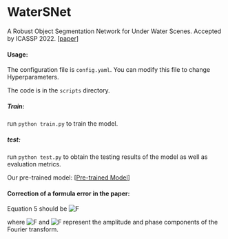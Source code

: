 # WaterSNet

A Robust Object Segmentation Network for Under Water Scenes. Accepted by ICASSP 2022. [[paper](https://ieeexplore.ieee.org/document/9746176)]

#### Usage:

The configuration file is ```config.yaml```. You can modify this file to change Hyperparameters. 

The code is in the ```scripts``` directory.

##### Train:

run ```python train.py``` to train the model.

##### test:

run ```python test.py``` to obtain the testing results of the model as well as evaluation metrics.

Our pre-trained model: [[Pre-trained Model]()]

#### Correction of a formula error in the paper:

Equation 5 should be ![F](http://latex.codecogs.com/svg.latex?A_2=\mathcal{F}^{-1}([M_{\beta}\otimes\mathcal{F}^{A}(A^{'}_{1})\oplus(1-M_{\beta})\otimes\mathcal{F}^{A}(A_{1}),\mathcal{F}^{P}(A_{1})]))

where ![F](http://latex.codecogs.com/svg.latex?\mathcal{F}^{A}) and ![F](http://latex.codecogs.com/svg.latex?\mathcal{F}^{P}) represent the amplitude and phase components of the Fourier transform.